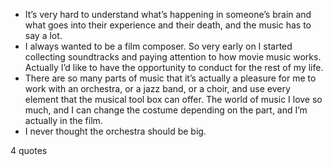  - It’s very hard to understand what’s happening in someone’s brain and what goes into their experience and their death, and the music has to say a lot.
 - I always wanted to be a film composer. So very early on I started collecting soundtracks and paying attention to how movie music works. Actually I’d like to have the opportunity to conduct for the rest of my life.
 - There are so many parts of music that it’s actually a pleasure for me to work with an orchestra, or a jazz band, or a choir, and use every element that the musical tool box can offer. The world of music I love so much, and I can change the costume depending on the part, and I’m actually in the film.
 - I never thought the orchestra should be big.

4 quotes